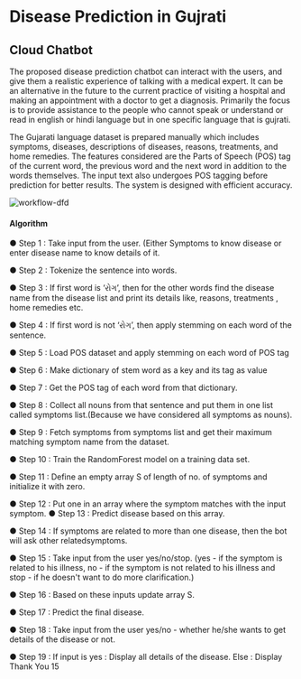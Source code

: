 # Disease Prediction in Gujrati
## Cloud Chatbot

The proposed disease prediction chatbot can interact with the users, and give them a realistic experience of talking with a medical expert. It can be an alternative in the future to the current practice of visiting a hospital and making an appointment with a doctor to get a diagnosis. Primarily the focus is to provide assistance to the people who cannot speak or understand or read in english or hindi language but in one specific language that is gujrati. 

The Gujarati language dataset is prepared manually which includes symptoms, diseases, descriptions of diseases, reasons, treatments, and home remedies. The features considered are the Parts of Speech (POS) tag of the current word, the previous word and the next word in addition to the words themselves. The input text also undergoes POS tagging before prediction for better results. The system is designed with efficient accuracy.

![workflow-dfd](https://user-images.githubusercontent.com/71781405/118617759-90831880-b7e0-11eb-8a6b-ed3d3c34cd31.PNG)
#### Algorithm
● Step 1 : Take input from the user. (Either Symptoms to know disease or enter disease name to know details of it. 

● Step 2 : Tokenize the sentence into words. 

● Step 3 : If first word is ‘રોગ’, then for the other words find the disease name from the disease list and print its details like, reasons, treatments , home remedies etc. 

● Step 4 : If first word is not ‘રોગ’, then apply stemming on each word of the sentence. 

● Step 5 : Load POS dataset and apply stemming on each word of POS tag 

● Step 6 : Make dictionary of stem word as a key and its tag as value 

● Step 7 : Get the POS tag of each word from that dictionary. 

● Step 8 : Collect all nouns from that sentence and put them in one list called symptoms list.(Because we have considered all symptoms as nouns). 

● Step 9 : Fetch symptoms from symptoms list and get their maximum matching symptom name from the dataset. 

● Step 10 : Train the RandomForest model on a training data set. 

● Step 11 : Define an empty array S of length of no. of symptoms and initialize it with zero. 

● Step 12 : Put one in an array where the symptom matches with the input symptom. ● Step 13 : Predict disease based on this array. 

● Step 14 : If symptoms are related to more than one disease, then the bot will ask other relatedsymptoms. 

● Step 15 : Take input from the user yes/no/stop. (yes - if the symptom is related to his illness, no - if the symptom is not related to his illness and stop - if he doesn't want to do more clarification.) 

● Step 16 : Based on these inputs update array S. 


● Step 17 : Predict the final disease. 

● Step 18 : Take input from the user yes/no - whether he/she wants to get details of the disease or not. 

● Step 19 : If input is yes : Display all details of the disease. Else : Display Thank You 15
